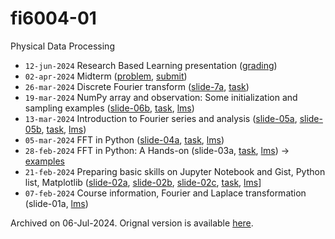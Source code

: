 # fi6004-01
Physical Data Processing

+ `12-jun-2024` Research Based Learning presentation ([grading](https://docs.google.com/forms/d/e/1FAIpQLSf8oubUAnYCO5oPUuXndH_g7kxmh-17aRp3W7ysTfZQS9athg/viewform?usp=sf_link))
+ `02-apr-2024` Midterm ([problem](https://github.com/dudung/fi6004-01-2023-2/files/14833473/FI6004-01-2023-01_UTS_01Apr2024_1400_v5.pdf), [submit](https://github.com/dudung/fi6004-01-2023-2/issues/7))
+ `26-mar-2024` Discrete Fourier transform ([slide-7a](https://osf.io/z9f35), [task](https://github.com/dudung/fi6004-01-2023-2/issues/6))
+ `19-mar-2024` NumPy array and observation: Some initialization and sampling examples ([slide-06b](https://osf.io/ewp5s), [task](https://github.com/dudung/fi6004-01-2023-2/issues/5), [lms](https://edunex.itb.ac.id/courses/58272/preview/242435))
+ `13-mar-2024` Introduction to Fourier series and analysis ([slide-05a](https://osf.io/eupys), [slide-05b](https://osf.io/ukcmw), [task](https://github.com/dudung/fi6004-01-2023-2/issues/4), [lms](https://edunex.itb.ac.id/courses/58272/preview/240699))
+ `05-mar-2024` FFT in Python ([slide-04a](https://osf.io/k6mr9), [task](https://github.com/dudung/fi6004-01-2023-2/issues/3), [lms](https://edunex.itb.ac.id/courses/58272/preview/237767))
+ `28-feb-2024` FFT in Python: A Hands-on (slide-03a, [task](https://github.com/dudung/fi6004-01-2023-2/issues/2), [lms](https://edunex.itb.ac.id/courses/58272/preview/237166)) &rightarrow; [examples](https://github.com/dudung/py-jupyter-nb/tree/main/src/apply/fft)
+ `21-feb-2024` Preparing basic skills on Jupyter Notebook and Gist, Python list, Matplotlib ([slide-02a](https://osf.io/pxcra), [slide-02b](https://osf.io/rxu7v), [slide-02c](https://osf.io/zp2y7), [task](https://github.com/dudung/fi6004-01-2023-2/issues/1), [lms](https://edunex.itb.ac.id/courses/58272/preview/234923)]
+ `07-feb-2024` Course information, Fourier and Laplace transformation (slide-01a, [lms](https://edunex.itb.ac.id/courses/58272/preview/227090))

Archived on 06-Jul-2024. Orignal version is available [here](https://github.com/dudung/fi6004-01-2023-2).
